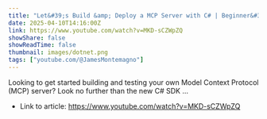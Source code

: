```yaml
---
title: "Let&#39;s Build &amp; Deploy a MCP Server with C# | Beginner&#39;s Guide"
date: 2025-04-10T14:16:00Z
link: https://www.youtube.com/watch?v=MKD-sCZWpZQ
showShare: false
showReadTime: false
thumbnail: images/dotnet.png
tags: ["youtube.com/@JamesMontemagno"]
---
```

Looking to get started building and testing your own Model Context Protocol (MCP) server? Look no further than the new C# SDK ...

- Link to article: https://www.youtube.com/watch?v=MKD-sCZWpZQ